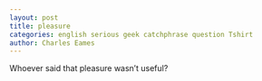 ```yaml
---
layout: post
title: pleasure
categories: english serious geek catchphrase question Tshirt 
author: Charles Eames
---
```

Whoever said that pleasure wasn’t useful?
